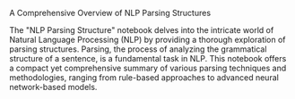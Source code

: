 A Comprehensive Overview of NLP Parsing Structures

The "NLP Parsing Structure" notebook delves into the intricate world of Natural Language Processing (NLP) by providing a thorough exploration of parsing structures. Parsing, the process of analyzing the grammatical structure of a sentence, is a fundamental task in NLP. This notebook offers a compact yet comprehensive summary of various parsing techniques and methodologies, ranging from rule-based approaches to advanced neural network-based models.